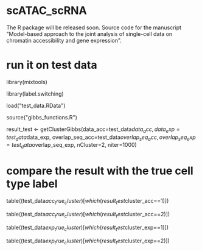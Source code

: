 # scATAC_scRNA
The R package will be released soon. Source code for the manuscript "Model-based approach to the joint analysis of single-cell data on chromatin accessibility and gene expression".

# run it on test data
library(mixtools)

library(label.switching)

load("test_data.RData")

source("gibbs_functions.R")

result_test <- getClusterGibbs(data_acc=test_data$data_acc, data_exp=test_data$data_exp, 
                               overlap_seq_acc=test_data$overlap_seq_acc, overlap_seq_exp=test_data$overlap_seq_exp, 
                               nCluster=2, niter=1000)
                               
# compare the result with the true cell type label
table((test_data$acc_true_cluster)[which(result_test$cluster_acc==1)]) 

table((test_data$acc_true_cluster)[which(result_test$cluster_acc==2)])

table((test_data$exp_true_cluster)[which(result_test$cluster_exp==1)]) 

table((test_data$exp_true_cluster)[which(result_test$cluster_exp==2)])


